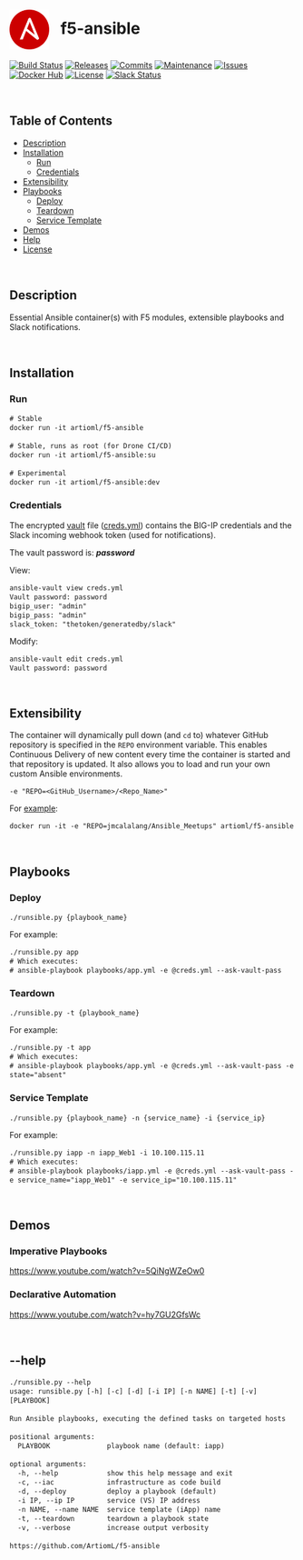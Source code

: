 # <img align="center" src="img/ansible.svg" width="70">&nbsp;&nbsp; f5-ansible
[![Build Status](https://img.shields.io/travis/ArtiomL/f5-ansible/develop.svg)](https://travis-ci.org/ArtiomL/f5-ansible)
[![Releases](https://img.shields.io/github/release/ArtiomL/f5-ansible.svg)](https://github.com/ArtiomL/f5-ansible/releases)
[![Commits](https://img.shields.io/github/commits-since/ArtiomL/f5-ansible/latest.svg?label=commits%20since)](https://github.com/ArtiomL/f5-ansible/commits/master)
[![Maintenance](https://img.shields.io/maintenance/yes/2018.svg)](https://github.com/ArtiomL/f5-ansible/graphs/code-frequency)
[![Issues](https://img.shields.io/github/issues/ArtiomL/f5-ansible.svg)](https://github.com/ArtiomL/f5-ansible/issues)
[![Docker Hub](https://img.shields.io/docker/pulls/artioml/f5-ansible.svg)](https://hub.docker.com/r/artioml/f5-ansible/)
[![License](https://img.shields.io/badge/license-MIT-blue.svg)](/LICENSE)
[![Slack Status](https://f5cloudsolutions.herokuapp.com/badge.svg)](https://f5cloudsolutions.herokuapp.com)

&nbsp;&nbsp;

## Table of Contents
- [Description](#description)
- [Installation](#installation)
	- [Run](#run)
	- [Credentials](#credentials)
- [Extensibility](#extensibility)
- [Playbooks](#playbooks)
	- [Deploy](#deploy)
	- [Teardown](#teardown)
	- [Service Template](#service-template)
- [Demos](#demos)
- [Help](#--help)
- [License](LICENSE)

&nbsp;&nbsp;

## Description

Essential Ansible container(s) with F5 modules, extensible playbooks and Slack notifications.

&nbsp;&nbsp;

## Installation

### Run
```shell
# Stable
docker run -it artioml/f5-ansible

# Stable, runs as root (for Drone CI/CD)
docker run -it artioml/f5-ansible:su

# Experimental
docker run -it artioml/f5-ansible:dev
```

### Credentials
The encrypted [vault](https://docs.ansible.com/ansible/latest/vault.html) file ([creds.yml](creds.yml)) contains the BIG-IP credentials and the Slack incoming webhook token (used for notifications).

The vault password is: **_password_**

View:
```shell
ansible-vault view creds.yml
Vault password: password
bigip_user: "admin"
bigip_pass: "admin"
slack_token: "thetoken/generatedby/slack"
```

Modify:
```shell
ansible-vault edit creds.yml
Vault password: password
```

&nbsp;&nbsp;

## Extensibility
The container will dynamically pull down (and `cd` to) whatever GitHub repository is specified in the `REPO` environment variable. This enables Continuous Delivery of new content every time the container is started and that repository is updated. It also allows you to load and run your own custom Ansible environments.

```shell
-e "REPO=<GitHub_Username>/<Repo_Name>"
```
For [example](https://github.com/jmcalalang/Ansible_Meetups):
```shell
docker run -it -e "REPO=jmcalalang/Ansible_Meetups" artioml/f5-ansible
```

&nbsp;&nbsp;

## Playbooks

### Deploy
```shell
./runsible.py {playbook_name}
```
For example:
```shell
./runsible.py app
# Which executes:
# ansible-playbook playbooks/app.yml -e @creds.yml --ask-vault-pass
```

### Teardown
```shell
./runsible.py -t {playbook_name}
```
For example:
```shell
./runsible.py -t app
# Which executes:
# ansible-playbook playbooks/app.yml -e @creds.yml --ask-vault-pass -e state="absent"
```

### Service Template
```shell
./runsible.py {playbook_name} -n {service_name} -i {service_ip}
```
For example:
```shell
./runsible.py iapp -n iapp_Web1 -i 10.100.115.11
# Which executes:
# ansible-playbook playbooks/iapp.yml -e @creds.yml --ask-vault-pass -e service_name="iapp_Web1" -e service_ip="10.100.115.11"
```

&nbsp;&nbsp;

## Demos

### Imperative Playbooks
https://www.youtube.com/watch?v=5QiNgWZeOw0

### Declarative Automation
https://www.youtube.com/watch?v=hy7GU2GfsWc


&nbsp;&nbsp;

## --help
```shell
./runsible.py --help
usage: runsible.py [-h] [-c] [-d] [-i IP] [-n NAME] [-t] [-v] [PLAYBOOK]

Run Ansible playbooks, executing the defined tasks on targeted hosts

positional arguments:
  PLAYBOOK              playbook name (default: iapp)

optional arguments:
  -h, --help            show this help message and exit
  -c, --iac             infrastructure as code build
  -d, --deploy          deploy a playbook (default)
  -i IP, --ip IP        service (VS) IP address
  -n NAME, --name NAME  service template (iApp) name
  -t, --teardown        teardown a playbook state
  -v, --verbose         increase output verbosity

https://github.com/ArtiomL/f5-ansible
```
